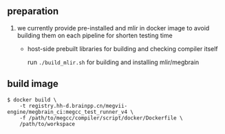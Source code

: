 ## preparation

1. we currently provide pre-installed and mlir in docker image to avoid
building them on each pipeline for shorten testing time

    - host-side prebuilt libraries for building and checking compiler itself

      run `./build_mlir.sh` for building and installing mlir/megbrain

## build image

    $ docker build \
        -t registry.hh-d.brainpp.cn/megvii-engine/megbrain_ci:megcc_test_runner_v4 \
        -f /path/to/megcc/compiler/script/docker/Dockerfile \
        /path/to/workspace
